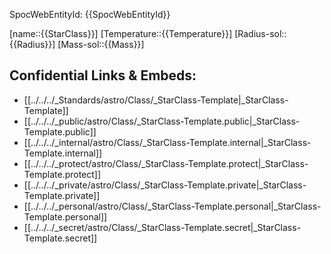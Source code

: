﻿---
aliases:
- 
confidential: public
isDeleted: false
isReadOnly: false
license: "CC BY-SA 4.0"
publish: true
tags:
- astro/StarClass
type: StarClass
---

SpocWebEntityId: {{SpocWebEntityId}}

[name::{{StarClass}}]
[Temperature::{{Temperature}}]
[Radius-sol::{{Radius}}]
[Mass-sol::{{Mass}}]


## Confidential Links & Embeds: 
- [[../../../_Standards/astro/Class/_StarClass-Template|_StarClass-Template]] 
- [[../../../_public/astro/Class/_StarClass-Template.public|_StarClass-Template.public]] 
- [[../../../_internal/astro/Class/_StarClass-Template.internal|_StarClass-Template.internal]] 
- [[../../../_protect/astro/Class/_StarClass-Template.protect|_StarClass-Template.protect]] 
- [[../../../_private/astro/Class/_StarClass-Template.private|_StarClass-Template.private]] 
- [[../../../_personal/astro/Class/_StarClass-Template.personal|_StarClass-Template.personal]] 
- [[../../../_secret/astro/Class/_StarClass-Template.secret|_StarClass-Template.secret]]

